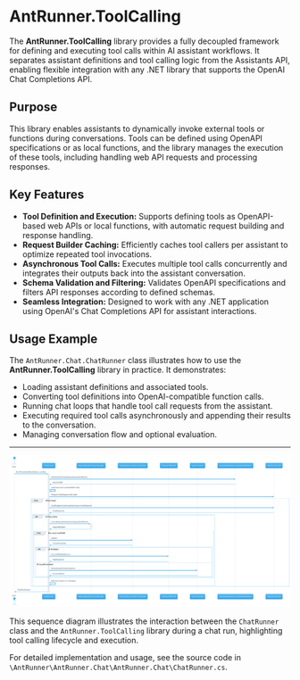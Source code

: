 # AntRunner.ToolCalling

The **AntRunner.ToolCalling** library provides a fully decoupled framework for defining and executing tool calls within AI assistant workflows. It separates assistant definitions and tool calling logic from the Assistants API, enabling flexible integration with any .NET library that supports the OpenAI Chat Completions API.

## Purpose

This library enables assistants to dynamically invoke external tools or functions during conversations. Tools can be defined using OpenAPI specifications or as local functions, and the library manages the execution of these tools, including handling web API requests and processing responses.

## Key Features

- **Tool Definition and Execution:** Supports defining tools as OpenAPI-based web APIs or local functions, with automatic request building and response handling.
- **Request Builder Caching:** Efficiently caches tool callers per assistant to optimize repeated tool invocations.
- **Asynchronous Tool Calls:** Executes multiple tool calls concurrently and integrates their outputs back into the assistant conversation.
- **Schema Validation and Filtering:** Validates OpenAPI specifications and filters API responses according to defined schemas.
- **Seamless Integration:** Designed to work with any .NET application using OpenAI's Chat Completions API for assistant interactions.

## Usage Example

The `AntRunner.Chat.ChatRunner` class illustrates how to use the **AntRunner.ToolCalling** library in practice. It demonstrates:

- Loading assistant definitions and associated tools.
- Converting tool definitions into OpenAI-compatible function calls.
- Running chat loops that handle tool call requests from the assistant.
- Executing required tool calls asynchronously and appending their results to the conversation.
- Managing conversation flow and optional evaluation.

---

![ToolCalling Sequence Diagram - Warm Theme](chatrunner_toolcalling.png)

This sequence diagram illustrates the interaction between the `ChatRunner` class and the `AntRunner.ToolCalling` library during a chat run, highlighting tool calling lifecycle and execution.


For detailed implementation and usage, see the source code in `\AntRunner\AntRunner.Chat\AntRunner.Chat\ChatRunner.cs`.
